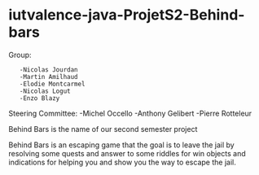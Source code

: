 # iutvalence-java-ProjetS2-Behind-bars
Group: 

       -Nicolas Jourdan
       -Martin Amilhaud
       -Elodie Montcarmel
       -Nicolas Logut
       -Enzo Blazy


Steering Committee:  -Michel Occello
                     -Anthony Gelibert
                     -Pierre Rotteleur
                     
                     


Behind Bars is the name of our second semester project
  
Behind Bars is an escaping game that the goal is to leave the jail by resolving some quests and answer to some riddles for win
objects and indications for helping you and show you the way to escape the jail.
